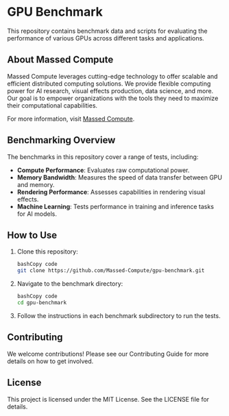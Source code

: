 # GPU Benchmark

This repository contains benchmark data and scripts for evaluating the performance of various GPUs across different tasks and applications.

## About Massed Compute

Massed Compute leverages cutting-edge technology to offer scalable and efficient distributed computing solutions. We provide flexible computing power for AI research, visual effects production, data science, and more. Our goal is to empower organizations with the tools they need to maximize their computational capabilities.

For more information, visit [Massed Compute](https://massedcompute.com/).

## Benchmarking Overview

The benchmarks in this repository cover a range of tests, including:

- **Compute Performance**: Evaluates raw computational power.
- **Memory Bandwidth**: Measures the speed of data transfer between GPU and memory.
- **Rendering Performance**: Assesses capabilities in rendering visual effects.
- **Machine Learning**: Tests performance in training and inference tasks for AI models.

## How to Use

1. Clone this repository:
    
    ```bash
    bashCopy code
    git clone https://github.com/Massed-Compute/gpu-benchmark.git
    
    ```
    
2. Navigate to the benchmark directory:
    
    ```bash
    bashCopy code
    cd gpu-benchmark
    
    ```
    
3. Follow the instructions in each benchmark subdirectory to run the tests.

## Contributing

We welcome contributions! Please see our Contributing Guide for more details on how to get involved.

## License

This project is licensed under the MIT License. See the LICENSE file for details.
